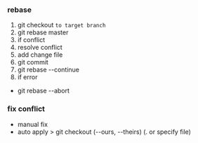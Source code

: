 ### rebase
1. git checkout `to target branch`
2. git rebase master
3. if conflict
  1. resolve conflict
  2. add change file
  3. git commit 
4. git rebase --continue
5. if error 
  - git rebase --abort

### fix conflict
- manual fix
- auto apply > git checkout (--ours, --theirs) (. or specify file) 
